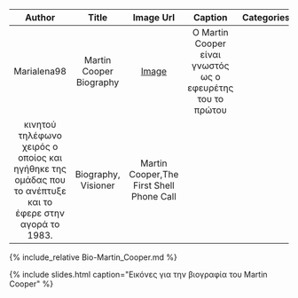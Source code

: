 | Author |  Title | Image Url| Caption | Categories| Tags|
| :---:  |  :---: | :---:    |:---:    |:---:      |:---:  
|Marialena98|Martin Cooper Biography|[Image](https://github.com/Marialena98/site/blob/master/images/Martin%20Cooper.jpg)|Ο Martin Cooper είναι γνωστός ως ο εφευρέτης του το πρώτου
κινητού τηλέφωνο χειρός ο οποίος και ηγήθηκε της ομάδας που το ανέπτυξε και το έφερε στην αγορά το 1983.|Biography, Visioner|Martin Cooper,The First Shell Phone Call|


{% include_relative Bio-Martin_Cooper.md %}

{% include slides.html caption="Εικόνες για την βιογραφία του Martin Cooper" %}
